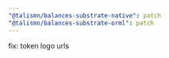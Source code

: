 ```yaml
---
"@talismn/balances-substrate-native": patch
"@talismn/balances-substrate-orml": patch
---
```


fix: token logo urls
